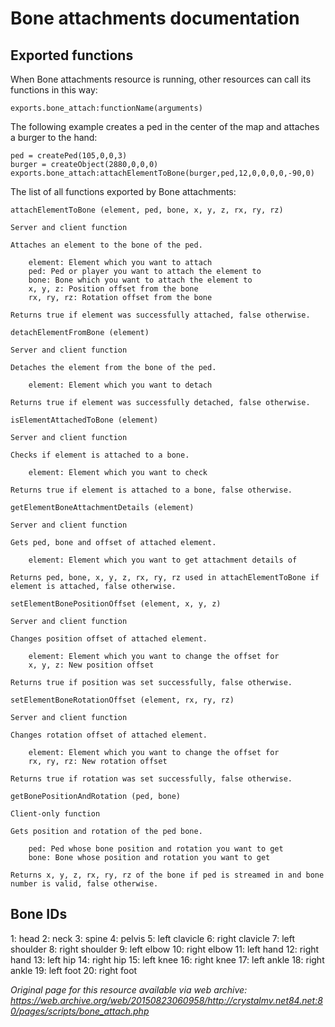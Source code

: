 # Bone attachments documentation

## Exported functions

When Bone attachments resource is running, other resources can call its functions in this way:
```
exports.bone_attach:functionName(arguments)
```

The following example creates a ped in the center of the map and attaches a burger to the hand:
```
ped = createPed(105,0,0,3)
burger = createObject(2880,0,0,0)
exports.bone_attach:attachElementToBone(burger,ped,12,0,0,0,0,-90,0)
```

The list of all functions exported by Bone attachments:
```
attachElementToBone (element, ped, bone, x, y, z, rx, ry, rz)

Server and client function

Attaches an element to the bone of the ped.

    element: Element which you want to attach
    ped: Ped or player you want to attach the element to
    bone: Bone which you want to attach the element to
    x, y, z: Position offset from the bone
    rx, ry, rz: Rotation offset from the bone

Returns true if element was successfully attached, false otherwise.
```

```
detachElementFromBone (element)

Server and client function

Detaches the element from the bone of the ped.

    element: Element which you want to detach

Returns true if element was successfully detached, false otherwise.
```

```
isElementAttachedToBone (element)

Server and client function

Checks if element is attached to a bone.

    element: Element which you want to check

Returns true if element is attached to a bone, false otherwise.
```

```
getElementBoneAttachmentDetails (element)

Server and client function

Gets ped, bone and offset of attached element.

    element: Element which you want to get attachment details of

Returns ped, bone, x, y, z, rx, ry, rz used in attachElementToBone if element is attached, false otherwise.
```

```
setElementBonePositionOffset (element, x, y, z)

Server and client function

Changes position offset of attached element.

    element: Element which you want to change the offset for
    x, y, z: New position offset

Returns true if position was set successfully, false otherwise.
```

```
setElementBoneRotationOffset (element, rx, ry, rz)

Server and client function

Changes rotation offset of attached element.

    element: Element which you want to change the offset for
    rx, ry, rz: New rotation offset

Returns true if rotation was set successfully, false otherwise.
```

```
getBonePositionAndRotation (ped, bone)

Client-only function

Gets position and rotation of the ped bone.

    ped: Ped whose bone position and rotation you want to get
    bone: Bone whose position and rotation you want to get

Returns x, y, z, rx, ry, rz of the bone if ped is streamed in and bone number is valid, false otherwise.
```

## Bone IDs
1: head
2: neck
3: spine
4: pelvis
5: left clavicle
6: right clavicle
7: left shoulder
8: right shoulder
9: left elbow
10: right elbow
11: left hand
12: right hand
13: left hip
14: right hip
15: left knee
16: right knee
17: left ankle
18: right ankle
19: left foot
20: right foot

*Original page for this resource available via web archive: https://web.archive.org/web/20150823060958/http://crystalmv.net84.net:80/pages/scripts/bone_attach.php*
